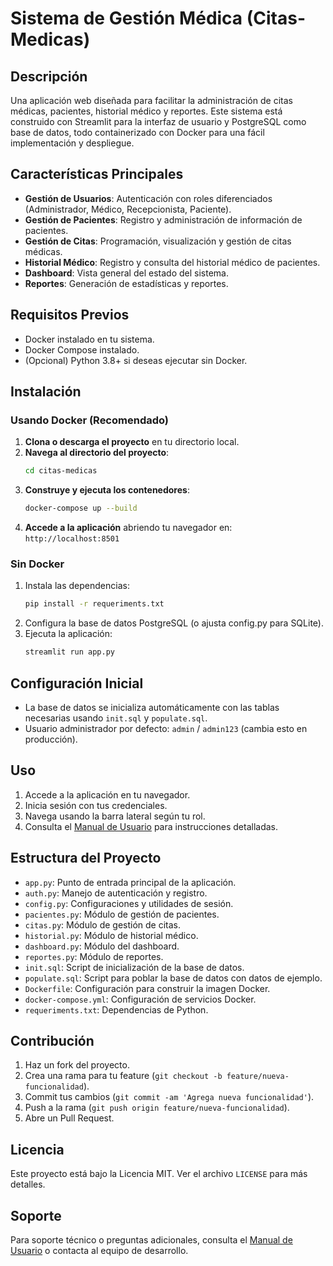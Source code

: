 # Sistema de Gestión Médica (Citas-Medicas)

## Descripción

Una aplicación web diseñada para facilitar la administración de citas médicas, pacientes, historial médico y reportes. Este sistema está construido con Streamlit para la interfaz de usuario y PostgreSQL como base de datos, todo containerizado con Docker para una fácil implementación y despliegue.

## Características Principales

- **Gestión de Usuarios**: Autenticación con roles diferenciados (Administrador, Médico, Recepcionista, Paciente).
- **Gestión de Pacientes**: Registro y administración de información de pacientes.
- **Gestión de Citas**: Programación, visualización y gestión de citas médicas.
- **Historial Médico**: Registro y consulta del historial médico de pacientes.
- **Dashboard**: Vista general del estado del sistema.
- **Reportes**: Generación de estadísticas y reportes.

## Requisitos Previos

- Docker instalado en tu sistema.
- Docker Compose instalado.
- (Opcional) Python 3.8+ si deseas ejecutar sin Docker.

## Instalación

### Usando Docker (Recomendado)

1. **Clona o descarga el proyecto** en tu directorio local.
2. **Navega al directorio del proyecto**:
   ```bash
   cd citas-medicas
   ```
3. **Construye y ejecuta los contenedores**:
   ```bash
   docker-compose up --build
   ```
4. **Accede a la aplicación** abriendo tu navegador en: `http://localhost:8501`

### Sin Docker

1. Instala las dependencias:
   ```bash
   pip install -r requeriments.txt
   ```
2. Configura la base de datos PostgreSQL (o ajusta config.py para SQLite).
3. Ejecuta la aplicación:
   ```bash
   streamlit run app.py
   ```

## Configuración Inicial

- La base de datos se inicializa automáticamente con las tablas necesarias usando `init.sql` y `populate.sql`.
- Usuario administrador por defecto: `admin` / `admin123` (cambia esto en producción).

## Uso

1. Accede a la aplicación en tu navegador.
2. Inicia sesión con tus credenciales.
3. Navega usando la barra lateral según tu rol.
4. Consulta el [Manual de Usuario](MANUAL_USUARIO.md) para instrucciones detalladas.

## Estructura del Proyecto

- `app.py`: Punto de entrada principal de la aplicación.
- `auth.py`: Manejo de autenticación y registro.
- `config.py`: Configuraciones y utilidades de sesión.
- `pacientes.py`: Módulo de gestión de pacientes.
- `citas.py`: Módulo de gestión de citas.
- `historial.py`: Módulo de historial médico.
- `dashboard.py`: Módulo del dashboard.
- `reportes.py`: Módulo de reportes.
- `init.sql`: Script de inicialización de la base de datos.
- `populate.sql`: Script para poblar la base de datos con datos de ejemplo.
- `Dockerfile`: Configuración para construir la imagen Docker.
- `docker-compose.yml`: Configuración de servicios Docker.
- `requeriments.txt`: Dependencias de Python.

## Contribución

1. Haz un fork del proyecto.
2. Crea una rama para tu feature (`git checkout -b feature/nueva-funcionalidad`).
3. Commit tus cambios (`git commit -am 'Agrega nueva funcionalidad'`).
4. Push a la rama (`git push origin feature/nueva-funcionalidad`).
5. Abre un Pull Request.

## Licencia

Este proyecto está bajo la Licencia MIT. Ver el archivo `LICENSE` para más detalles.

## Soporte

Para soporte técnico o preguntas adicionales, consulta el [Manual de Usuario](MANUAL_USUARIO.md) o contacta al equipo de desarrollo.

